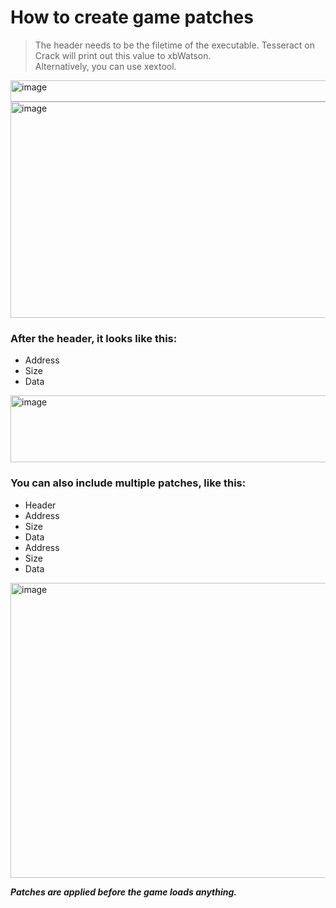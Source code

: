 # How to create game patches

> The header needs to be the filetime of the executable.
Tesseract on Crack will print out this value to xbWatson. \
Alternatively, you can use xextool. 

<img width="584" height="34" alt="image" src="https://github.com/user-attachments/assets/2d8a9216-d363-4f29-a097-b9a2b7157d86" />
<img width="1203" height="346" alt="image" src="https://github.com/user-attachments/assets/4c730380-2d2a-4e8c-9bd7-f0a6d3eba33f" />


### After the header, it looks like this:
- Address
- Size
- Data
<img width="1245" height="107" alt="image" src="https://github.com/user-attachments/assets/3324c909-6b40-4394-be5b-ff8c014d303d" />

### You can also include multiple patches, like this:
- Header
- Address
- Size
- Data
- Address
- Size
- Data
<img width="1555" height="472" alt="image" src="https://github.com/user-attachments/assets/6f2e1de8-43aa-433e-a7e1-d048c26c5d2b" />


***Patches are applied before the game loads anything.***
